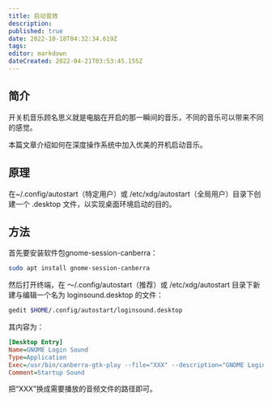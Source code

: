 ```yaml
---
title: 启动音效
description: 
published: true
date: 2022-10-18T04:32:34.619Z
tags: 
editor: markdown
dateCreated: 2022-04-21T03:53:45.155Z
---
```


## 简介

开关机音乐顾名思义就是电脑在开启的那一瞬间的音乐，不同的音乐可以带来不同的感觉。

本篇文章介绍如何在深度操作系统中加入优美的开机启动音乐。

## 原理

在~/.config/autostart（特定用户）或 /etc/xdg/autostart（全局用户）目录下创建一个 .desktop 文件，以实现桌面环境启动的目的。

## 方法

首先要安装软件包gnome-session-canberra：

```bash
sudo apt install gnome-session-canberra
```

然后打开终端，在 ～/.config/autostart（推荐）或 /etc/xdg/autostart 目录下新建与编辑一个名为 loginsound.desktop 的文件：

```bash
gedit $HOME/.config/autostart/loginsound.desktop 
```

其内容为：

```ini
[Desktop Entry]
Name=GNOME Login Sound
Type=Application
Exec=/usr/bin/canberra-gtk-play --file="XXX" --description="GNOME Login sound"
Comment=Startup Sound
```

把“XXX”换成需要播放的音频文件的路径即可。
